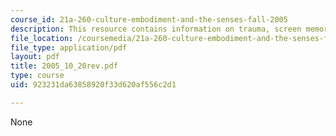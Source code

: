 ```yaml
---
course_id: 21a-260-culture-embodiment-and-the-senses-fall-2005
description: This resource contains information on trauma, screen memory, and philosophy.
file_location: /coursemedia/21a-260-culture-embodiment-and-the-senses-fall-2005/923231da63858920f33d620af556c2d1_2005_10_20rev.pdf
file_type: application/pdf
layout: pdf
title: 2005_10_20rev.pdf
type: course
uid: 923231da63858920f33d620af556c2d1

---
```

None